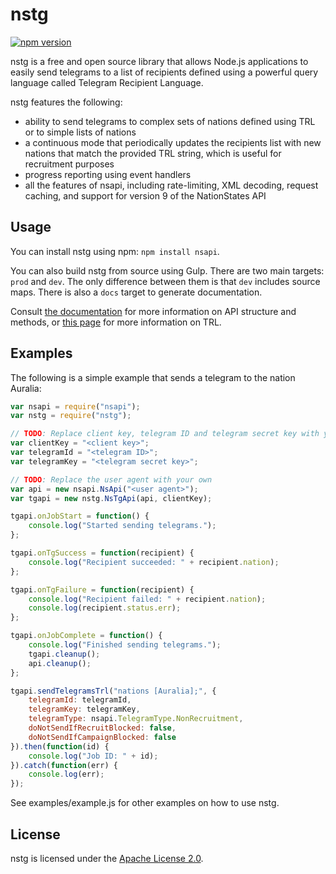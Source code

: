 # nstg #

[![npm version](https://badge.fury.io/js/nstg.svg)](https://badge.fury.io/js/nstg)

nstg is a free and open source library that allows Node.js applications to 
easily send telegrams to a list of recipients defined using a powerful query 
language called Telegram Recipient Language.

nstg features the following:

* ability to send telegrams to complex sets of nations defined using TRL or to
  simple lists of nations
* a continuous mode that periodically updates the recipients list with new
  nations that match the provided TRL string, which is useful for recruitment 
  purposes
* progress reporting using event handlers
* all the features of nsapi, including rate-limiting, XML decoding, request
  caching, and support for version 9 of the NationStates API

## Usage ##

You can install nstg using npm: `npm install nsapi`.

You can also build nstg from source using Gulp. There are two main targets: 
`prod` and `dev`. The only difference between them is that `dev` includes
source maps. There is also a `docs` target to generate documentation.

Consult [the documentation]() 
for more information on API structure and methods, or 
[this page](https://github.com/auralia/node-nstg/wiki/Template-Recipient-Language)
for more information on TRL.

## Examples ##

The following is a simple example that sends a telegram to the nation Auralia:

```js
var nsapi = require("nsapi");
var nstg = require("nstg");

// TODO: Replace client key, telegram ID and telegram secret key with your own
var clientKey = "<client key>";
var telegramId = "<telegram ID>";
var telegramKey = "<telegram secret key>";

// TODO: Replace the user agent with your own
var api = new nsapi.NsApi("<user agent>");
var tgapi = new nstg.NsTgApi(api, clientKey);

tgapi.onJobStart = function() {
    console.log("Started sending telegrams.");
};

tgapi.onTgSuccess = function(recipient) {
    console.log("Recipient succeeded: " + recipient.nation);
};

tgapi.onTgFailure = function(recipient) {
    console.log("Recipient failed: " + recipient.nation);
    console.log(recipient.status.err);
};

tgapi.onJobComplete = function() {
    console.log("Finished sending telegrams.");
    tgapi.cleanup();
    api.cleanup();
};

tgapi.sendTelegramsTrl("nations [Auralia];", {
    telegramId: telegramId,
    telegramKey: telegramKey,
    telegramType: nsapi.TelegramType.NonRecruitment,
    doNotSendIfRecruitBlocked: false,
    doNotSendIfCampaignBlocked: false
}).then(function(id) {
    console.log("Job ID: " + id);
}).catch(function(err) {
    console.log(err);
});
```

See examples/example.js for other examples on how to use nstg.

## License ##

nstg is licensed under the [Apache License 2.0](http://www.apache.org/licenses/LICENSE-2.0).
